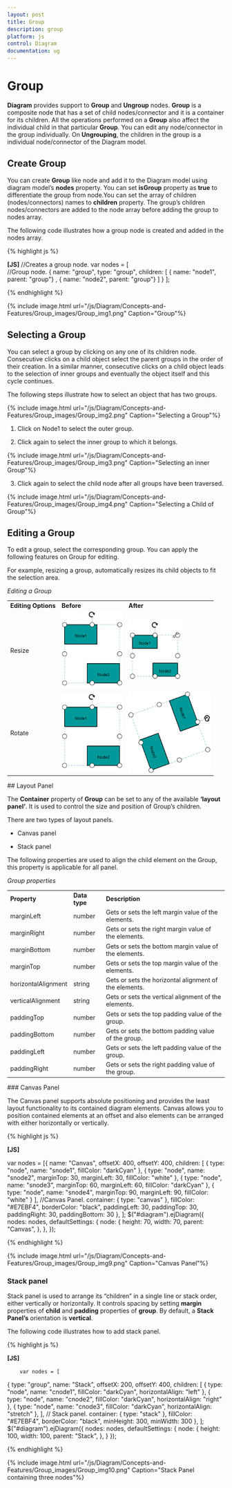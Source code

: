 ```yaml
---
layout: post
title: Group
description: group
platform: js
control: Diagram
documentation: ug
---
```


# Group

**Diagram** provides support to **Group** and **Ungroup** nodes. **Group** is a composite node that has a set of child nodes/connector and it is a container for its children. All the operations performed on a **Group** also affect the individual child in that particular **Group**. You can edit any node/connector in the group individually. On **Ungrouping**, the children in the group is a individual node/connector of the Diagram model. 

## Create Group

You can create **Group** like node and add it to the Diagram model using diagram model’s **nodes** property. You can set **isGroup** property as **true** to differentiate the group from node.You can set the array of children (nodes/connectors) names to **children** property. The group’s children nodes/connectors are added to the node array before adding the group to nodes array. 

The following code illustrates how a group node is created and added in the nodes array.

{% highlight js %}

**[JS]**
 //Creates a group node.
var nodes = [    
//Group node.
    { name: "group", type: "group",
      children: [
            { name: "node1", parent: "group"} ,
            { name: "node2", parent: "group"}
         ] 
    }
];


{% endhighlight %}



{% include image.html url="/js/Diagram/Concepts-and-Features/Group_images/Group_img1.png" Caption="Group"%}

## Selecting a Group

You can select a group by clicking on any one of its children node. Consecutive clicks on a child object select the parent groups in the order of their creation. In a similar manner, consecutive clicks on a child object leads to the selection of inner groups and eventually the object itself and this cycle continues.

The following steps illustrate how to select an object that has two groups.

{% include image.html url="/js/Diagram/Concepts-and-Features/Group_images/Group_img2.png" Caption="Selecting a Group"%}

1. Click on Node1 to select the outer group.

2. Click again to select the inner group to which it belongs.



{% include image.html url="/js/Diagram/Concepts-and-Features/Group_images/Group_img3.png" Caption="Selecting an inner Group"%}

3. Click again to select the child node after all groups have been traversed.

{% include image.html url="/js/Diagram/Concepts-and-Features/Group_images/Group_img4.png" Caption="Selecting a Child of Group"%}

## Editing a Group

To edit a group, select the corresponding group. You can apply the following features on Group for editing.

For example, resizing a group, automatically resizes its child objects to fit the selection area.

_Editing a Group_

<table>
<tr>
<td>
<b>Editing Options</b></td><td>
<b>Before </b></td><td>
<b>After</b></td></tr>
<tr>
<td>
Resize</td><td>
<img src="Group_images\Group_img5.png" alt="" width="141pt" height="177pt"</td><td>
<img src="Group_images\Group_img6.png" alt="" width="131pt" height="139pt"</td></tr>
<tr>
<td>
Rotate</td><td>
<img src="Group_images\Group_img7.png" alt="" width="141pt" height="177pt"</td><td>
<img src="Group_images\Group_img8.png" alt="" width="190pt" height="188pt"</td></tr>
</table>
## Layout Panel

The **Container** property of **Group** can be set to any of the available **‘layout panel’**. It is used to control the size and position of Group’s children.

There are two types of layout panels.

* Canvas panel 

* Stack panel

The following properties are used to align the child element on the Group, this property is applicable for all panel.

_Group properties_

<table>
<tr>
<td>
<b>Property</b></td><td>
<b>Data type</b></td><td>
<b>Description</b></td></tr>
<tr>
<td>
marginLeft</td><td>
number</td><td>
Gets or sets the left margin value of the elements.</td></tr>
<tr>
<td>
marginRight</td><td>
number</td><td>
Gets or sets the right margin value of the elements.</td></tr>
<tr>
<td>
marginBottom</td><td>
number</td><td>
Gets or sets the bottom margin value of the elements.</td></tr>
<tr>
<td>
marginTop</td><td>
number</td><td>
Gets or sets the top margin value of the elements.</td></tr>
<tr>
<td>
horizontalAlignment</td><td>
string</td><td>
Gets or sets the horizontal alignment of the elements.</td></tr>
<tr>
<td>
verticalAlignment</td><td>
string</td><td>
Gets or sets the vertical alignment of the elements.</td></tr>
<tr>
<td>
paddingTop</td><td>
number</td><td>
Gets or sets the top padding value of the group.</td></tr>
<tr>
<td>
paddingBottom</td><td>
number</td><td>
Gets or sets the bottom padding value of the group.</td></tr>
<tr>
<td>
paddingLeft</td><td>
number</td><td>
Gets or sets the left padding value of the group.</td></tr>
<tr>
<td>
paddingRight</td><td>
number</td><td>
Gets or sets the right padding value of the group.</td></tr>
</table>
### Canvas Panel

The Canvas panel supports absolute positioning and provides the least layout functionality to its contained diagram elements. Canvas allows you to position contained elements at an offset and also elements can be arranged with either horizontally or vertically.

{% highlight js %}

**[JS]**

var nodes = [{
    name: "Canvas", offsetX: 400, offsetY: 400,
    children: [
{ type: "node", name: "snode1", fillColor: "darkCyan" },
{ type: "node", name: "snode2", marginTop: 30, marginLeft: 30,
                                                fillColor: "white" },
{ type: "node", name: "snode3", marginTop: 60, marginLeft: 60,
                                            fillColor: "darkCyan" },
{ type: "node", name: "snode4", marginTop: 90, marginLeft: 90,
                                               fillColor: "white" }
  ],
    //Canvas Panel.
    container: { type: "canvas" },
    fillColor: "#E7EBF4", borderColor: "black",
    paddingLeft: 30, paddingTop: 30, paddingRight: 30, paddingBottom: 30
},
        ];
        $("#diagram").ejDiagram({
            nodes: nodes,
            defaultSettings: {
                node: {
                    height: 70, width: 70, parent: "Canvas",
                },
            },
        });


{% endhighlight %}



{% include image.html url="/js/Diagram/Concepts-and-Features/Group_images/Group_img9.png" Caption="Canvas Panel"%}

### Stack panel

Stack panel is used to arrange its “children” in a single line or stack order, either vertically or horizontally. It controls spacing by setting **margin** properties of **child** and **padding** properties of **group**. By default, a **Stack Panel’s** orientation is **vertical**.

The following code illustrates how to add stack panel.

{% highlight js %}

**[JS]**

        var nodes = [
   {
       type: "group", name: "Stack", offsetX: 200, offsetY: 400,
       children: [
   { type: "node", name: "cnode1", fillColor: "darkCyan", 
                                             horizontalAlign: "left" },
   { type: "node", name: "cnode2", fillColor: "darkCyan", 
                                            horizontalAlign: "right" },
   { type: "node", name: "cnode3", fillColor: "darkCyan",
                                          horizontalAlign: "stretch" },
       ],
       // Stack panel.
       container: { type: "stack" },
       fillColor: "#E7EBF4", borderColor: "black",
       minHeight: 300, minWidth: 300
   },
        ];
        $("#diagram").ejDiagram({
            nodes: nodes,
            defaultSettings: {
                node: {
                    height: 100, width: 100, parent: "Stack",
                },
            }
        });


{% endhighlight %}



{% include image.html url="/js/Diagram/Concepts-and-Features/Group_images/Group_img10.png" Caption="Stack Panel containing three nodes"%}

